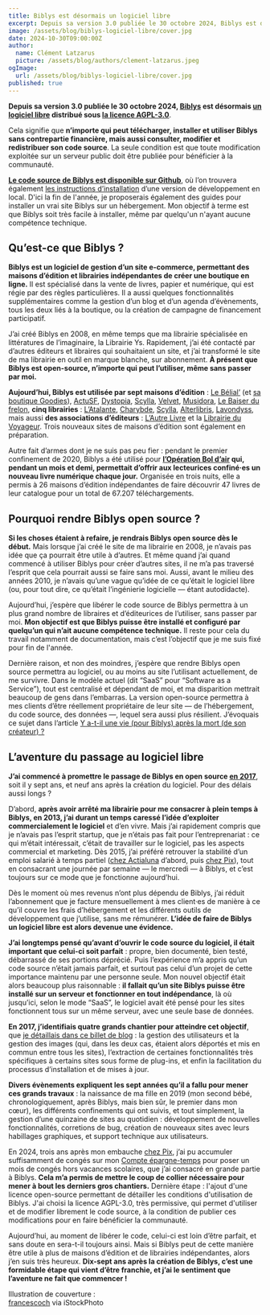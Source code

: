 ```yaml
---
title: Biblys est désormais un logiciel libre
excerpt: Depuis sa version 3.0 publiée le 30 octobre 2024, Biblys est désormais un logiciel libre distribué sous AGPL-3.0.
image: /assets/blog/biblys-logiciel-libre/cover.jpg
date: 2024-10-30T09:00:00Z
author:
  name: Clément Latzarus
  picture: /assets/blog/authors/clement-latzarus.jpeg
ogImage:
  url: /assets/blog/biblys-logiciel-libre/cover.jpg
published: true
---
```


**Depuis sa version 3.0 publiée le 30 octobre 2024, [Biblys](https://biblys.fr) est
désormais [un logiciel libre](https://www.gnu.org/philosophy/free-sw.fr.html) distribué
sous [la licence AGPL-3.0](https://www.gnu.org/licenses/agpl-3.0.html#license-text)**.

Cela signifie que **n’importe qui peut télécharger, installer et utiliser Biblys sans contrepartie financière, mais
aussi consulter, modifier et redistribuer son code source**. La seule condition est que toute modification exploitée sur
un serveur public doit être publiée pour bénéficier à la communauté.

[**Le code source de Biblys est disponible sur Github**](https://github.com/biblys/biblys), où l’on trouvera
également [les instructions d’installation](https://github.com/biblys/biblys/blob/dev/INSTALL.md) d’une version de
développement en local. D'ici la fin de l'année, je proposerais également des guides pour installer un vrai site
Biblys sur un hébergement. Mon objectif à terme est que Biblys soit très facile à installer, même par quelqu'un n'ayant
aucune compétence technique.

## Qu’est-ce que Biblys ?

**Biblys est un logiciel de gestion d’un site e-commerce, permettant des maisons d’édition et librairies indépendantes
de créer une boutique en ligne.** Il est spécialisé dans la vente de livres, papier et numérique, qui est régie par des
règles particulières. Il a aussi quelques fonctionnalités supplémentaires comme la gestion d’un blog et d’un agenda
d’évènements, tous les deux liés à la boutique, ou la création de campagne de financement participatif.

J’ai créé Biblys en 2008, en même temps que ma librairie spécialisée en littératures de l’imaginaire, la Librairie Ys.
Rapidement, j’ai été contacté par d’autres éditeurs et libraires qui souhaitaient un site, et j’ai transformé le site de
ma librairie en outil en marque blanche, sur abonnement. **À présent que Biblys est open-source, n’importe qui peut
l’utiliser, même sans passer par moi.**

**Aujourd’hui, Biblys est utilisée par sept maisons d’édition** : [Le Bélial’](https://biblys.fr/theme/logo-belial.jpg)
(et [sa boutique Goodies](https://goodies.belial.fr)), [ActuSF](https://editions-actusf.fr), [Dystopia](https://dystopia.fr), [Scylla](https://editions.scylla.fr), [Velvet](https://www.editionsvelvet.com/), [Musidora](https://leseditionsmusidora.com), [Le Baiser du frelon](https://lebaiserdufrelon.fr),
**cinq librairies** : [L’Atalante](https://librairielatalante.com), [Charybde](https://charybde.fr), [Scylla](https://scylla.fr), [Alterlibris](https://alterlibris.fr), [Lavondyss](https://lavondyss.fr),
mais aussi **des associations d’éditeurs** : [L’Autre Livre](https://lautrelivre.fr) et
la [Librairie du Voyageur](https://librairieduvoyageur.com). Trois nouveaux sites de maisons d’édition sont également en
préparation.

Autre fait d’armes dont je ne suis pas peu fier : pendant le premier confinement de 2020, Biblys a été utilisé pour
**[l’Opération Bol d’air](https://www.numerama.com/pop-culture/613536-pendant-le-confinement-des-editeurs-offrent-un-livre-numerique-chaque-jour.html)
qui, pendant un mois et demi, permettait d’offrir aux lecteurices confiné·es un nouveau livre numérique chaque jour.**
Organisée en trois nuits, elle a permis à 26 maisons d’édition indépendantes de faire découvrir 47 livres de leur
catalogue pour un total de 67.207 téléchargements.

## Pourquoi rendre Biblys open source ?

**Si les choses étaient à refaire, je rendrais Biblys open source dès le début.** Mais lorsque j’ai créé le site de ma
librairie en 2008, je n’avais pas idée que ça pourrait être utile à d’autres. Et même quand j’ai quand commencé à
utiliser Biblys pour créer d’autres sites, il ne m’a pas traversé l’esprit que cela pourrait aussi se faire sans moi.
Aussi, avant le milieu des années 2010, je n’avais qu’une vague qu’idée de ce qu’était le logiciel libre (ou, pour tout
dire, ce qu’était l’ingénierie logicielle — étant autodidacte).

Aujourd’hui, j’espère que libérer le code source de Biblys permettra à un plus grand nombre de libraires et
d’éditeurices de l’utiliser, sans passer par moi. **Mon objectif est que Biblys puisse être installé et configuré par
quelqu’un qui n’ait aucune compétence technique.** Il reste pour cela du travail notamment de documentation, mais c’est
l’objectif que je me suis fixé pour fin de l'année.

Dernière raison, et non des moindres, j’espère que rendre Biblys open source permettra au logiciel, ou au moins au site
l’utilisant actuellement, de me survivre. Dans le modèle actuel (dit “SaaS” pour “Software as a Service”), tout est
centralisé et dépendant de moi, et ma disparition mettrait beaucoup de gens dans l’embarras. La version open-source
permettra à mes clients d’être réellement propriétaire de leur site — de l’hébergement, du code source, des données —,
lequel sera aussi plus résilient. J’évoquais ce sujet dans
l’article [Y a-t-il une vie (pour Biblys) après la mort (de son créateur) ?](https://blog.biblys.fr/posts/y-a-t-il-une-vie-pour-biblys-apres-la-mort-de-son-createur)

## L’aventure du passage au logiciel libre

**J’ai commencé à promettre le passage de Biblys en open
source [en 2017](https://blog.biblys.fr/posts/perspectives-pour-2017)**, soit il y sept ans, et neuf ans après la
création du logiciel. Pour des délais aussi longs ?

D’abord, **après avoir arrêté ma librairie pour me consacrer à plein temps à Biblys, en 2013, j’ai durant un temps
caressé l’idée d’exploiter commercialement le logiciel** et d’en vivre. Mais j’ai rapidement compris que je n’avais pas
l’esprit startup, que je n’étais pas fait pour l’entreprenariat : ce qui m’était intéressait, c’était de travailler sur
le logiciel, pas les aspects commercial et marketing. Dès 2015, j’ai préféré retrouver la stabilité d’un emploi salarié
à temps partiel ([chez Actialuna](https://sail.univ-lr.fr/consortium-et-gouvernance/) d’abord,
puis [chez Pix](https://pix.fr)), tout en consacrant une journée par semaine — le mercredi — à Biblys, et c’est toujours
sur ce mode que je fonctionne aujourd’hui.

Dès le moment où mes revenus n’ont plus dépendu de Biblys, j’ai réduit l’abonnement que je facture mensuellement à mes
client·es de manière à ce qu’il couvre les frais d’hébergement et les différents outils de développement que j’utilise,
sans me rémunérer. **L’idée de faire de Biblys un logiciel libre est alors devenue une évidence.**

**J’ai longtemps pensé qu’avant d’ouvrir le code source du logiciel, il était important que celui-ci soit parfait** :
propre, bien documenté, bien testé, débarrassé de ses portions déprécié. Puis l’expérience m’a appris qu’un code source
n’était jamais parfait, et surtout pas celui d’un projet de cette importance maintenu par une personne seule. Mon nouvel
objectif était alors beaucoup plus raisonnable : **il fallait qu’un site Biblys puisse être installé sur un serveur et
fonctionner en tout indépendance**, là où jusqu’ici, selon le mode “SaaS”, le logiciel avait été pensé pour les sites
fonctionnent tous sur un même serveur, avec une seule base de données.

**En 2017, j’identifiais quatre grands chantier pour atteindre cet objectif**,
que [je détaillais dans ce billet de blog](https://blog.biblys.fr/posts/perspectives-pour-2017) : la gestion des
utilisateurs et la gestion des images (qui, dans les deux cas, étaient alors déportés et mis en commun entre tous les
sites), l’extraction de certaines fonctionnalités très spécifiques à certains sites sous forme de plug-ins, et enfin la
facilitation du processus d’installation et de mises à jour.

**Divers évènements expliquent les sept années qu’il a fallu pour mener ces grands travaux** : la naissance de ma fille
en 2019 (mon second bébé, chronologiquement, après Biblys, mais bien sûr, le premier dans mon cœur), les différents
confinements qui ont suivis, et tout simplement, la gestion d’une quinzaine de sites au quotidien : développement de
nouvelles fonctionnalités, corretions de bug, création de nouveaux sites avec leurs habillages graphiques, et support
technique aux utilisateurs.

En 2024, trois ans après mon embauche [chez Pix](https://www.welcometothejungle.com/fr/companies/pix), j’ai pu accumuler
suffisamment de congés sur
mon [Compte épargne-temps](https://www.service-public.fr/particuliers/vosdroits/F1907)
pour poser un mois de congés hors vacances scolaires, que j’ai consacré en grande partie à Biblys. **Cela m’a permis de
mettre le coup de collier nécessaire pour mener à bout les derniers gros chantiers.** Dernière étape : l'ajout d'une
licence open-source permettant de détailler les conditions d'utilisation de Biblys. J'ai choisi la licence AGPL-3.0,
très permissive, qui permet d'utiliser et de modifier librement le code source, à la condition de publier ces
modifications pour en faire bénéficier la communauté.

Aujourd’hui, au moment de libérer le code, celui-ci est loin d’être parfait, et sans doute en sera-t-il toujours ainsi.
Mais si Biblys peut de cette manière être utile à plus de maisons d’édition et de librairies indépendantes, alors j’en
suis très heureux. **Dix-sept ans après la création de Biblys, c’est une formidable étape qui vient d’être franchie, et
j’ai le sentiment que l’aventure ne fait que commencer !**

Illustration de couverture :  
[francescoch](https://www.instagram.com/fran_kie_s/) via iStockPhoto
